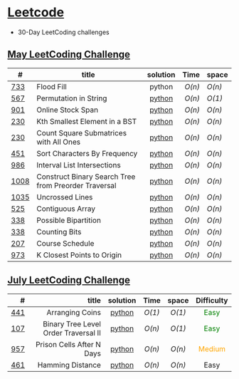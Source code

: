 # [Leetcode](https://leetcode.com/)
* 30-Day LeetCoding challenges

## [May LeetCoding Challenge](https://leetcode.com/explore/challenge/card/may-leetcoding-challenge/) 
|  #   |title            | solution      | Time    | space |
|------|-----------------|:-------------:| -------:|:------|
|[733](https://leetcode.com/problems/flood-fill/)|Flood Fill|python| _O(n)_| _O(n)_|
|[567](https://leetcode.com/problems/permutation-in-string/)| Permutation in String|[python](https://github.com/vairamuthushanmugavel/Leetcode/blob/master/May%20LeetCoding%20Challenge/May%2018/solution.py)| _O(n)_ | _O(1)_|
|[901](https://leetcode.com/problems/online-stock-span/)| Online Stock Span|[python](https://github.com/vairamuthushanmugavel/Leetcode/blob/master/May%20LeetCoding%20Challenge/May%2019/solution.py) |_O(n)_ | _O(n)_|
|[230](https://leetcode.com/problems/online-stock-span/)| Kth Smallest Element in a BST|[python](https://github.com/vairamuthushanmugavel/Leetcode/blob/master/May%20LeetCoding%20Challenge/May%2020/solution.py)| _O(n)_ | _O(n)_|
|[230](https://leetcode.com/problems/count-square-submatrices-with-all-ones/)|Count Square Submatrices with All Ones|[python](https://github.com/vairamuthushanmugavel/Leetcode/blob/master/May%20LeetCoding%20Challenge/May%2021/solution.py)|_O(n)_|_O(n)_|
|[451](https://leetcode.com/problems/sort-characters-by-frequency/)|Sort Characters By Frequency|[python](./May%20LeetCoding%20Challenge/May%2021/solution.py)|_O(n)_|_O(n)_|
|[986](https://leetcode.com/problems/interval-list-intersections/)|Interval List Intersections|[python](May%20LeetCoding%20Challenge/May%2023/solution.py)|_O(n)_|_O(n)_|
|[1008](https://leetcode.com/problems/construct-binary-search-tree-from-preorder-traversal/)|Construct Binary Search Tree from Preorder Traversal|[python](May%20LeetCoding%20Challenge/May%2024/solution.py)|_O(n)_|_O(n)_|
|[1035](https://leetcode.com/problems/uncrossed-lines/)| Uncrossed Lines|[python](May%20LeetCoding%20Challenge/May%2025/solution.py)|_O(n)_|_O(n)_|
|[525](https://leetcode.com/problems/contiguous-array/)| Contiguous Array|[python](May%20LeetCoding%20Challenge/May%2026/solution.py)|_O(n)_|_O(n)_|
|[338](https://leetcode.com/problems/counting-bits/)|Possible Bipartition|[python](May%20LeetCoding%20Challenge/May%2027/solution.py)|_O(n)_|_O(n)_|
|[338](https://leetcode.com/problems/counting-bits/)|Counting Bits|[python](May%20LeetCoding%20Challenge/May%2028/solution.py)|_O(n)_|_O(n)_|
|[207](https://leetcode.com/problems/course-schedule/)| Course Schedule|[python](May%20LeetCoding%20Challenge/May%2029/solution.py)|_O(n)_|_O(n)_|
|[973](https://leetcode.com/problems/k-closest-points-to-origin/)|  K Closest Points to Origin|[python](May%20LeetCoding%20Challenge/May%2030/solution.py)|_O(n)_|_O(n)_|


## [July  LeetCoding Challenge ](https://leetcode.com/explore/featured/card/july-leetcoding-challenge/)

| #            |title               |  solution             | Time           | space          | Difficulty          |
|-------------:|--------------------:|:---------------------:|:--------------:|:--------------:|:-------------------:|
|[441](https://leetcode.com/problems/arranging-coins/)| Arranging Coins|[python](July%20Leetcoding%20Challenge/day%201/solution.py) | _O(1)_| _O(1)_ | <span style="color:green"> Easy </span> |
|[107](https://leetcode.com/problems/binary-tree-level-order-traversal-ii/)|Binary Tree Level Order Traversal II|[python](July%20Leetcoding%20Challenge/day%202/solution.py)|_O(n)_|_O(1)_|<span style="color:green"> Easy</span> |
|[957](https://leetcode.com/problems/prison-cells-after-n-days/)| Prison Cells After N Days | [python](July%20Leetcoding%20Challenge/day%203/solution.py)|_O(n)_|_O(n)_|<span style="color:orange;">Medium</span>|
|[461](https://leetcode.com/problems/hamming-distance/)| Hamming Distance|[python](July%20Leetcoding%20Challenge/day%205/solution.py)|_O(n)_|_O(n)_| Easy |